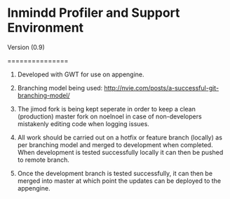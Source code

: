 Inmindd Profiler and Support Environment 
===============

Version (0.9) 

===============

1. Developed with GWT for use on appengine. 

2. Branching model being used: http://nvie.com/posts/a-successful-git-branching-model/

  1. The jimod fork is being kept seperate in order to keep a clean (production) master fork on noelnoel in case of non-developers mistakenly editing code when logging issues. 

  2. All work should be carried out on a hotfix or feature branch (locally) as per branching model and merged to development when completed. When development is tested successfully locally it can then be pushed to remote branch. 

  3. Once the development branch is tested successfully, it can then be merged into master at which point the updates can be deployed to the appengine. 

